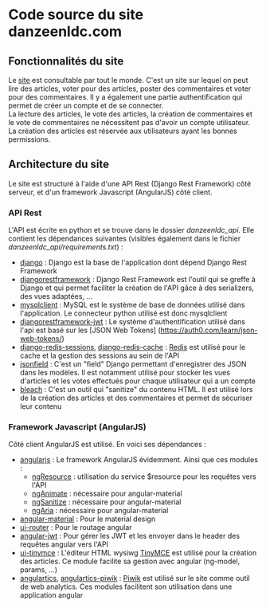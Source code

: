 # Code source du site danzeenldc.com

## Fonctionnalités du site
Le [site](https://danzeenldc.com) est consultable par tout le monde. C'est un site sur lequel on peut lire des articles, voter pour des articles, poster des commentaires et voter pour des commentaires. Il y a également une partie authentification qui permet de créer un compte et de se connecter. 
<br>
La lecture des articles, le vote des articles, la création de commentaires et le vote de commentaires ne nécessitent pas d'avoir un compte utilisateur. 
<br>
La création des articles est réservée aux utilisateurs ayant les bonnes permissions.

## Architecture du site
Le site est structuré à l'aide d'une API Rest (Django Rest Framework) côté serveur, et d'un framework Javascript (AngularJS) côté client.

### API Rest
L'API est écrite en python et se trouve dans le dossier *danzeenldc_api*. Elle contient les dépendances suivantes (visibles également dans le fichier *danzeenldc_api/requirements.txt*) :
* [django](https://www.djangoproject.com/) : Django est la base de l'application dont dépend Django Rest Framework
* [djangorestframework](http://www.django-rest-framework.org/) : Django Rest Framework est l'outil qui se greffe à Django et qui permet faciliter la création de l'API gâce à des serializers, des vues adaptées, ...
* [mysqlclient](https://github.com/PyMySQL/mysqlclient-python) : MySQL est le système de base de données utilisé dans l'application. Le connecteur python utilisé est donc mysqlclient
* [djangorestframework-jwt](https://github.com/GetBlimp/django-rest-framework-jwt) : Le système d'authentification utilisé dans l'api est basé sur les [JSON Web Tokens] (https://auth0.com/learn/json-web-tokens/)
* [django-redis-sessions](https://github.com/martinrusev/django-redis-sessions), [django-redis-cache](https://github.com/sebleier/django-redis-cache) : [Redis](http://redis.io/) est utilisé pour le cache et la gestion des sessions au sein de l'API
* [jsonfield](https://github.com/bradjasper/django-jsonfield) : C'est un "field" Django permettant d'enregistrer des JSON dans les modèles. Il est notamment utilisé pour stocker les vues d'articles et les votes effectués pour chaque utilisateur qui a un compte
* [bleach](https://pypi.python.org/pypi/bleach) : C'est un outil qui "sanitize" du contenu HTML. Il est utilisé lors de la création des articles et des commentaires et permet de sécuriser leur contenu


### Framework Javascript (AngularJS)
Côté client AngularJS est utilisé. En voici ses dépendances : 
* [angularjs](https://angularjs.org/) : Le framework AngularJS évidemment. Ainsi que ces modules : 
    * [ngResource](https://docs.angularjs.org/api/ngResource) : utilisation du service $resource pour les requêtes vers l'API
    * [ngAnimate](https://docs.angularjs.org/api/ngAnimate) : nécessaire pour angular-material
    * [ngSanitize](https://docs.angularjs.org/api/ngSanitize) : nécessaire pour angular-material
    * [ngAria](https://docs.angularjs.org/api/ngAria) : nécessaire pour angular-material
* [angular-material](https://material.angularjs.org/latest/) : Pour le material design
* [ui-router](https://github.com/angular-ui/ui-router) : Pour le routage angular
* [angular-jwt](https://github.com/auth0/angular-jwt) : Pour gérer les JWT et les envoyer dans le header des requêtes angular vers l'API
* [ui-tinymce](https://github.com/angular-ui/ui-tinymce) : L'éditeur HTML wysiwg [TinyMCE](https://www.tinymce.com/) est utilisé pour la création des articles. Ce module facilite sa gestion avec angular (ng-model, params, ...)
* [angulartics](http://angulartics.github.io/), [angulartics-piwik](https://github.com/angulartics/angulartics-piwik) : [Piwik](https://fr.piwik.org/) est utilisé sur le site comme outil de web analytics. Ces modules facilitent son utilisation dans une application angular
